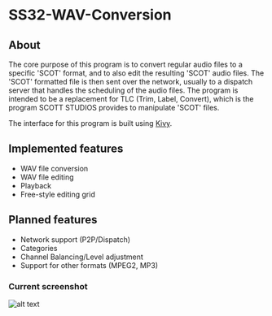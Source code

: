 # SS32-WAV-Conversion

## About

The core purpose of this program is to convert regular audio files to a specific 'SCOT' format, and to also edit the resulting 'SCOT' audio files.
The 'SCOT' formatted file is then sent over the network, usually to a dispatch server that handles the scheduling of the audio files.
The program is intended to be a replacement for TLC (Trim, Label, Convert), which is the
program SCOTT STUDIOS provides to manipulate 'SCOT' files.

The interface for this program is built using [Kivy](https://kivy.org "Kivy Homepage").

## Implemented features

* WAV file conversion
* WAV file editing
* Playback
* Free-style editing grid

## Planned features

* Network support (P2P/Dispatch)
* Categories
* Channel Balancing/Level adjustment
* Support for other formats (MPEG2, MP3)


### Current screenshot

![alt text][screenshot]

[screenshot]: https://github.com/The-White-Wolf/SS32-WAV-Conversion/blob/master/misc/current_screenshot.png "Screenshot"
